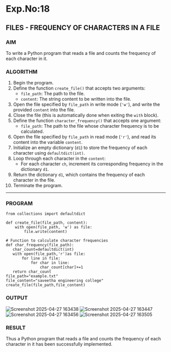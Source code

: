 # Exp.No:18  
## FILES - FREQUENCY OF CHARACTERS IN A FILE

### AIM  
To write a Python program that reads a file and counts the frequency of each character in it.

### ALGORITHM

1. Begin the program.  
2. Define the function `create_file()` that accepts two arguments:  
   - `file_path`: The path to the file.  
   - `content`: The string content to be written into the file.  
3. Open the file specified by `file_path` in write mode (`'w'`), and write the provided `content` into the file.  
4. Close the file (this is automatically done when exiting the `with` block).  
5. Define the function `character_frequency()` that accepts one argument:  
   - `file_path`: The path to the file whose character frequency is to be calculated.  
6. Open the file specified by `file_path` in read mode (`'r'`), and read its content into the variable `content`.  
7. Initialize an empty dictionary (`d1`) to store the frequency of each character using `defaultdict(int)`.  
8. Loop through each character in the `content`:  
   - For each character `ch`, increment its corresponding frequency in the dictionary `d1`.  
9. Return the dictionary `d1`, which contains the frequency of each character in the file.  
10. Terminate the program.

---

### PROGRAM
```
from collections import defaultdict

def create_file(file_path, content):
    with open(file_path, 'w') as file:
        file.write(content)

# Function to calculate character frequencies
def char_frequency(file_path):
   char_count=defaultdict(int)
   with open(file_path,'r')as file:
       for line in file:
           for char in line:
               char_count[char]+=1
   return char_count
file_path="example.txt"
file_content="saveetha engineering college"
create_file(file_path,file_content)
```

### OUTPUT
![Screenshot 2025-04-27 163438](https://github.com/user-attachments/assets/efaf4a5e-f1c3-411d-9b8b-1e600af9e532)
![Screenshot 2025-04-27 163447](https://github.com/user-attachments/assets/998203bd-d7bf-4b97-ad2a-832ae836cc43)
![Screenshot 2025-04-27 163456](https://github.com/user-attachments/assets/d1854316-855f-44bd-bcd1-36a0a3824887)
![Screenshot 2025-04-27 163505](https://github.com/user-attachments/assets/eca316e4-6530-4fb1-8274-532fb19076d9)

### RESULT
Thus a Python program that reads a file and counts the frequency of each character in it has been successfully implemented.
